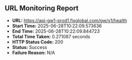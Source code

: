## URL Monitoring Report

- **URL:** https://api-gw1-prod1.fisglobal.com/gw/v1/health
- **Start Time:** 2025-06-28T10:22:09.573636
- **End Time:** 2025-06-28T10:22:09.844723
- **Total Time Taken:** 0.271087 seconds
- **HTTP Status Code:** 200
- **Status:** Success
- **Failure Reason:** N/A
